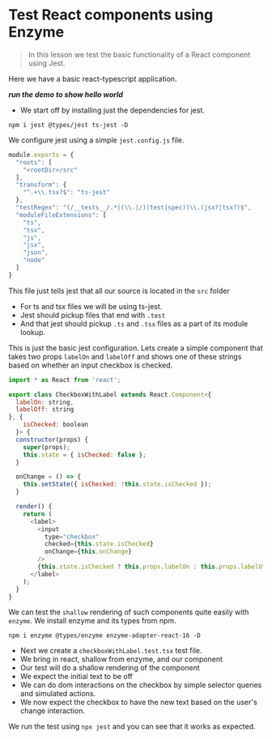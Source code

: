 # Test React components using Enzyme

> In this lesson we test the basic functionality of a React component using Jest.

Here we have a basic react-typescript application. 

***run the demo to show hello world***

* We start off by installing just the dependencies for jest. 

```
npm i jest @types/jest ts-jest -D
```

We configure jest using a simple `jest.config.js` file. 

```js
module.exports = {
  "roots": [
    "<rootDir>/src"
  ],
  "transform": {
    "^.+\\.tsx?$": "ts-jest"
  },
  "testRegex": "(/__tests__/.*|(\\.|/)(test|spec))\\.(jsx?|tsx?)$",
  "moduleFileExtensions": [
    "ts",
    "tsx",
    "js",
    "jsx",
    "json",
    "node"
  ]
}
```
This file just tells jest that all our source is located in the `src` folder
* For ts and tsx files we will be using ts-jest.
* Jest should pickup files that end with `.test`
* And that jest should pickup `.ts` and `.tsx` files as a part of its module lookup.

This is just the basic jest configuration. Lets create a simple component that takes two props `labelOn` and `labelOff` and shows one of these strings based on whether an input checkbox is checked. 

```js
import * as React from 'react';

export class CheckboxWithLabel extends React.Component<{
  labelOn: string,
  labelOff: string
}, {
    isChecked: boolean
  }> {
  constructor(props) {
    super(props);
    this.state = { isChecked: false };
  }

  onChange = () => {
    this.setState({ isChecked: !this.state.isChecked });
  }

  render() {
    return (
      <label>
        <input
          type="checkbox"
          checked={this.state.isChecked}
          onChange={this.onChange}
        />
        {this.state.isChecked ? this.props.labelOn : this.props.labelOff}
      </label>
    );
  }
}

```

We can test the `shallow` rendering of such components quite easily with `enzyme`. We install enzyme and its types from npm.

```
npm i enzyme @types/enzyme enzyme-adapter-react-16 -D
```
* Next we create a `checkboxWithLabel.test.tsx` test file.
* We bring in react, shallow from enzyme, and our component
* Our test will do a shallow rendering of the component
* We expect the initial text to be off
* We can do dom interactions on the checkbox by simple selector queries and simulated actions. 
* We now expect the checkbox to have the new text based on the user's change interaction. 

We run the test using `npx jest` and you can see that it works as expected.
